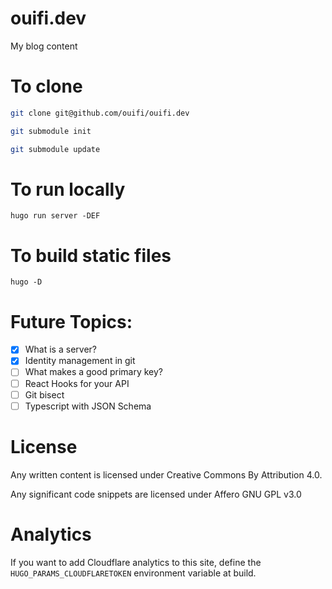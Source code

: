 # ouifi.dev
My blog content

# To clone

```bash
git clone git@github.com/ouifi/ouifi.dev

git submodule init

git submodule update
```

# To run locally

```
hugo run server -DEF
```

# To build static files

```
hugo -D
```

# Future Topics:
- [X] What is a server?
- [X] Identity management in git
- [ ] What makes a good primary key?
- [ ] React Hooks for your API
- [ ] Git bisect
- [ ] Typescript with JSON Schema

# License

Any written content is licensed under Creative Commons By Attribution 4.0. 

Any significant code snippets are licensed under Affero GNU GPL v3.0

# Analytics

If you want to add Cloudflare analytics to this site, define the `HUGO_PARAMS_CLOUDFLARETOKEN` environment variable at build. 